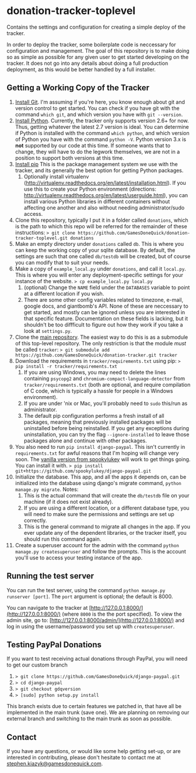 # donation-tracker-toplevel

Contains the settings and configuration for creating a simple deploy of the tracker.

In order to deploy the tracker, some boilerplate code is neccessary for configuration and management. The goal of this repository is to make doing so as simple as possible for any given user to get started developing on the tracker. It does not go into any details about doing a full production deployment, as this would be better handled by a full installer.

## Getting a Working Copy of the Tracker

1. [Install Git](http://www.git-scm.com/download). I'm assuming if you're here, you know enough about git and version control to get started. You can check if you have git with the command `which git`, and which version you have with `git --version`.
2. [Install Python](https://www.python.org/downloads/). Currently, the tracker only supports version 2.6+ for now. Thus, getting whatever the latest 2.7 version is ideal. You can determine if Python is installed with the command `which python`, and which version of Python you have with the command `python -V`. Python version 3.x is **not** supported by our code at this time. If someone wants that to change, they will have to do the legwork themselves, we are not in a position to support both versions at this time.
3. [Install pip](https://pip.pypa.io/en/stable/installing/) This is the package management system we use with the tracker, and its generally the best option for getting Python packages.
    1. Optionally install virtualenv (http://virtualenv.readthedocs.org/en/latest/installation.html). If you use this to create your Python environment (directions: http://virtualenv.readthedocs.org/en/latest/userguide.html), you can install various Python libraries in different containers without affecting one another and also without needing administrator/sudo access.
4. Clone this repository, typically I put it in a folder called `donations`, which is the path to which this repo will be referred for the remainder of these instructions:
    ```> git clone https://github.com/GamesDoneQuick/donation-tracker-toplevel.git donations```
5. Make an empty directory under `donations` called `db`. This is where you can keep the working copy of your sqlite database. By default, the settings are such that one called `db/testdb` will be created, but of course you can modify that to suit your needs.
6. Make a copy of `example_local.py` under `donations`, and call it `local.py`. This is where you will enter any deployment-specific settings for your instance of the website.
    ```> cp example_local.py local.py```
    1. (optional) Change the `NAME` field under the `DATABASES` variable to point at a different location if you wish.
    2. There are some other config variables related to timezone, e-mail, google docs, and giantbomb's API. None of these are neccessary to get started, and mostly can be ignored unless you are interested in that specific feature. Documentation on these fields is lacking, but it shouldn't be too diffficult to figure out how they work if you take a look at `settings.py`.
7. Clone the [main repository](https://github.com/GamesDoneQuick/donation-tracker). The easiest way to do this is as a submodule of this top-level repository. The only restriction is that the module _must_ be called `tracker`:
    ```> git submodule add https://github.com/GamesDoneQuick/donation-tracker.git tracker```
8. Download the requirements in `tracker/requirements.txt` using pip:
    ```> pip install -r tracker/requirements.txt```
    1. If you are using Windows, you may need to delete the lines containing `psycopg2` and `chromium-compact-language-detector` from `tracker/requirements.txt` (both are optional, and require compilation of C code, which is typically a hassle for people in a Windows environment).
    2. If you are under 'nix or Mac, you'll probably need to `sudo` this/run as administrator.
    3. The default pip configuration performs a fresh install of all packages, meaning that previously installed packages will be uninstalled before being reinstalled. If you get any exceptions during uninstallation, you can try the flag `--ignore-installed` to leave those packages alone and continue with other packages.
9. You also need to run `pip install django-paypal`. This isn't currently in `requirements.txt` for awful reasons that I'm hoping  will change very soon. The [vanilla version from spookylukey](https://github.com/spookylukey/django-paypal) will work to get things going. You can install it with.
    ```> pip install git+https://github.com/spookylukey/django-paypal.git```
0. Initialize the database. This app, and all the apps it depends on, can be initialized into the database using django's migrate command, `python manage.py migrate`. Notes:
    1. This is the actual command that will create the `db/testdb` file on your machine (if it does not exist already).
    2. If you are using a different location, or a different database type, you will need to make sure the permissions and settings are set up correctly.
    3. This is the general command to migrate all changes in the app. If you ever update any of the dependent libraries, or the tracker itself, you should run this command again.
1. Create a superuser account for the admin with the command `python manage.py createsuperuser` and follow the prompts. This is the account you'll use to access your testing instance of the app.

## Running the test server

You can run the test server, using the command `python manage.py runserver [port]`. The `port` argument is optional; the default is 8000.

You can navigate to the tracker at [http://127.0.0.1:8000/](http://127.0.0.1:8000/) (where `8000` is the the port specified). To view the admin site, go to: [http://127.0.0.1:8000/admin/](http://127.0.0.1:8000/) and log in using the username/password you set up with `createsuperuser`.

## Testing PayPal Donations

If you want to test receiving actual donations through PayPal, you will need to get our custom branch

1. `> git clone https://github.com/GamesDoneQuick/django-paypal.git`
2. `> cd django-paypal`
3. `> git checkout gdqversion`
4. `> [sudo] python setup.py install`


This branch exists due to certain features we patched in, that have all be implemented in the main trunk (save one). We are planning on removing our external branch and switching to the main trunk as soon as possible.

## Contact

If you have any questions, or would like some help getting set-up, or are interested in contributing, please don't hesitate to contact me at [stephen.kiazyk@gamesdonequick.com](stephen.kiazyk@gamesdonequick.com).
